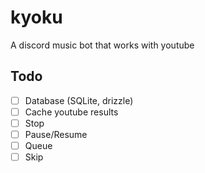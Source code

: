 # kyoku

A discord music bot that works with youtube

## Todo

- [ ] Database (SQLite, drizzle)
- [ ] Cache youtube results
- [ ] Stop
- [ ] Pause/Resume
- [ ] Queue
- [ ] Skip
